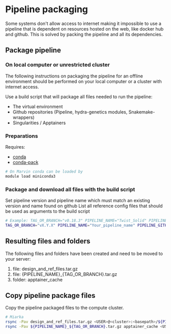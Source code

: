 # Pipeline packaging

Some systems don't allow access to internet making it impossible to use a pipeline that is dependent on resources hosted on the web, like docker hub and github. This is solved by packing the pipeline and all its dependencies.

## Package pipeline

### On local computer or unrestricted cluster
The following instructions on packaging the pipeline for an offline environment should be performed on your local computer or a cluster with internet access.

Use a build script that will package all files needed to run the pipeline:

 * The virtual environment
 * Github repositories (Pipeline, hydra-genetics modules, Snakemake-wrappers)
 * Singularities / Apptainers

### Preparations

Requires:

 - [conda](https://www.anaconda.com/docs/getting-started/miniconda/main)
 - [conda-pack](https://conda.github.io/conda-pack/)

```bash
# On Marvin conda can be loaded by
module load miniconda3
```

### Package and download all files with the build script
Set pipeline version and pipeline name which must match an existing version and name found on github
List all reference config files that should be used as arguments to the build script


```bash
# Example: TAG_OR_BRANCH="v0.18.3" PIPELINE_NAME="Twist_Solid" PIPELINE_GITHUB_REPO="https://github.com/genomic-medicine-sweden/Twist_Solid.git" bash build/build_conda.sh config/references/design_files.hg19.yaml config/references/novaseq.hg19.pon.yaml config/references/references.hg19.yaml
TAG_OR_BRANCH="vX.Y.X" PIPELINE_NAME="Your_pipeline_name" PIPELINE_GITHUB_REPO="pipeline_github_repo.git" bash build/build_conda.sh config/references/<file1>.yaml config/references/<file2>.yaml
```

## Resulting files and folders
The following files and folders have been created and need to be moved to your server:

1. file: design_and_ref_files.tar.gz
2. file: {PIPELINE_NAME}_{TAG_OR_BRANCH}.tar.gz
3. folder: apptainer_cache 


## Copy pipeline package files

Copy the pipeline packaged files to the compute cluster.

```bash
# Miarka
rsync -Pav design_and_ref_files.tar.gz <USER>@<cluster>:<basepath>/${PIPELINE_SHORT_NAME}/
rsync -Pav ${PIPELINE_NAME}_${TAG_OR_BRANCH}.tar.gz apptainer_cache <USER>@<cluster>:<basepath>/${PIPELINE_SHORT_NAME}/${TAG_OR_BRANCH}/
```
